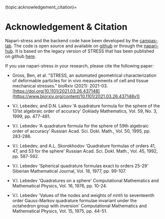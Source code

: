 (topic:acknowledgement_citation)=
# Acknowledgement & Citation

Napari-stress and the backend code have been developed by the [campas-lab](https://physics-of-life.tu-dresden.de/research/core-groups/campas). The code is open source and available on [github](https://github.com/campaslab/napari-stress) or through the [napari-hub](https://www.napari-hub.org/plugins/napari-stress). It is based on the legacy version of STRESS that has been published on github [here](https://github.com/campaslab/STRESS).

If you use napari-stress in your research, please cite the following paper:

* Gross, Ben, et al. "STRESS, an automated geometrical characterization of deformable particles for in vivo measurements of cell and tissue mechanical stresses." bioRxiv (2021): 2021-03. [https://doi.org/10.1101/2021.03.26.437148](https://www.biorxiv.org/content/10.1101/2021.03.26.437148v1)
* V.I. Lebedev, and D.N. Laikov
       'A quadrature formula for the sphere of the 131st
        algebraic order of accuracy'
       Doklady Mathematics, Vol. 59, No. 3, 1999, pp. 477-481.

* V.I. Lebedev
       'A quadrature formula for the sphere of 59th algebraic
        order of accuracy'
       Russian Acad. Sci. Dokl. Math., Vol. 50, 1995, pp. 283-286.

* V.I. Lebedev, and A.L. Skorokhodov
       'Quadrature formulas of orders 41, 47, and 53 for the sphere'
       Russian Acad. Sci. Dokl. Math., Vol. 45, 1992, pp. 587-592.

* V.I. Lebedev
       'Spherical quadrature formulas exact to orders 25-29'
       Siberian Mathematical Journal, Vol. 18, 1977, pp. 99-107.

* V.I. Lebedev
       'Quadratures on a sphere'
       Computational Mathematics and Mathematical Physics, Vol. 16,
       1976, pp. 10-24.

* V.I. Lebedev
       'Values of the nodes and weights of ninth to seventeenth
        order Gauss-Markov quadrature formulae invariant under the
        octahedron group with inversion'
       Computational Mathematics and Mathematical Physics, Vol. 15,
       1975, pp. 44-51.
